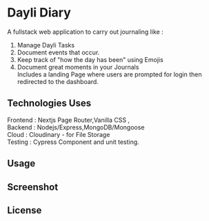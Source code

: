 # Dayli Diary 
A fullstack web application to carry out journaling like :   
   1. Manage Dayli Tasks  
   2. Document events that occur.  
   3. Keep track of "how the day has been" using Emojis  
   4. Document great moments in your Journals  
Includes a landing Page where users are prompted for login then redirected to the dashboard.

## Technologies Uses
   Frontend : Nextjs Page Router,Vanilla CSS ,   
   Backend : Nodejs/Express,MongoDB/Mongoose  
   Cloud : Cloudinary - for File Storage  
   Testing : Cypress Component and unit testing.  
   
## Usage

## Screenshot

## License
   
